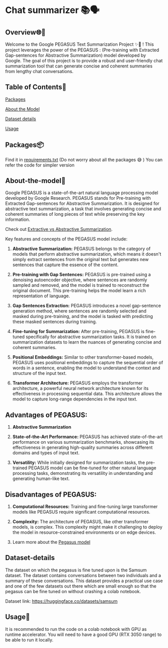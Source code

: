 # Chat summarizer  📚🗣️

## Overview🌐📝

Welcome to the Google PEGASUS Text Summarization Project ✨🌟 ! This project leverages the power of the PEGASUS : (Pre-training with Extracted Gap-sentences for Abstractive Summarization) model developed by Google. The goal of this project is to provide a robust and user-friendly chat summarization tool that can generate concise and coherent summaries from lengthy chat conversations.

## Table of Contents📜

[Packages](##Packages)

[About the Model](##About-the-model)

[Dataset details](#Dataset-details)

[Usage](#Usage)


## Packages📦

Find it in [requirements.txt](https://github.com/codingclubrvce/AI-ML-101/blob/bcc19e41544c64b466ebedc4966633cdc8747c94/Transformer-Models/Chat-Summarizer/requirements.txt) (Do not worry about all the packages 😅 )
You can refer the code for simpler version

## About-the-model🤖

Google PEGASUS is a state-of-the-art natural language processing model developed by Google Research. PEGASUS stands for Pre-training with Extracted Gap-sentences for Abstractive Summarization. It is designed for abstractive text summarization, a task that involves generating concise and coherent summaries of long pieces of text while preserving the key information.

Check out [Extractive vs Abstractive Summarization](https://www.analyticsvidhya.com/blog/2023/03/exploring-the-extractive-method-of-text-summarization/#:~:text=Extractive%20summarization%20techniques%20select%20and,of%20the%20original%20text%20intact).

Key features and concepts of the PEGASUS model include:

1. **Abstractive Summarization:** PEGASUS belongs to the category of models that perform abstractive summarization, which means it doesn't simply extract sentences from the original text but generates new sentences that capture the essence of the content.

2. **Pre-training with Gap Sentences:** PEGASUS is pre-trained using a denoising autoencoder objective, where sentences are randomly sampled and removed, and the model is trained to reconstruct the original document. This pre-training helps the model learn a rich representation of language.

3. **Gap Sentences Extraction:** PEGASUS introduces a novel gap-sentence generation method, where sentences are randomly selected and masked during pre-training, and the model is tasked with predicting these masked sentences during training.

4. **Fine-tuning for Summarization:** After pre-training, PEGASUS is fine-tuned specifically for abstractive summarization tasks. It is trained on summarization datasets to learn the nuances of generating concise and coherent summaries.

5. **Positional Embeddings:** Similar to other transformer-based models, PEGASUS uses positional embeddings to capture the sequential order of words in a sentence, enabling the model to understand the context and structure of the input text.

6. **Transformer Architecture:** PEGASUS employs the transformer architecture, a powerful neural network architecture known for its effectiveness in processing sequential data. This architecture allows the model to capture long-range dependencies in the input text.

## Advantages of PEGASUS:

1. **Abstractive Summarization** 

2. **State-of-the-Art Performance:** PEGASUS has achieved state-of-the-art performance on various summarization benchmarks, showcasing its effectiveness in generating high-quality summaries across different domains and types of input text.

3. **Versatility:** While initially designed for summarization tasks, the pre-trained PEGASUS model can be fine-tuned for other natural language processing tasks, demonstrating its versatility in understanding and generating human-like text.


## Disadvantages of PEGASUS:

1. **Computational Resources:** Training and fine-tuning large transformer models like PEGASUS require significant computational resources.

2. **Complexity:** The architecture of PEGASUS, like other transformer models, is complex. This complexity might make it challenging to deploy the model in resource-constrained environments or on edge devices.

3. Learn more about the [Pegasus model](https://blog.research.google/2020/06/pegasus-state-of-art-model-for.html)

## Dataset-details

The dataset on which the pegasus is fine tuned upon is the Samsum dataset. The dataset contains conversations between two individuals and a summary of these conversations. This dataset provides a practical use case and one of the few datasets out there which are small enough so that the pegasus can be fine tuned on without crashing a colab notebook.

Dataset link: https://huggingface.co/datasets/samsum

## Usage🚀

It is recommended to run the code on a colab notebook with GPU as runtime accelerator. You will need to have a good GPU (RTX 3050 range) to be able to run it locally.





